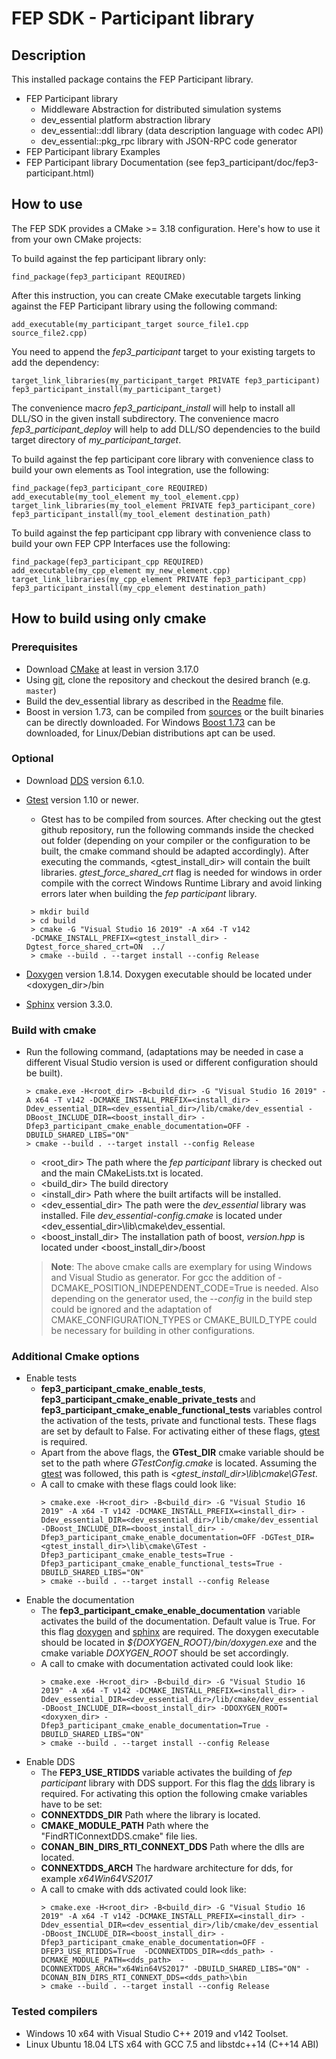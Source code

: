 <!---
Copyright @ 2021 VW Group. All rights reserved.
 
     This Source Code Form is subject to the terms of the Mozilla
     Public License, v. 2.0. A copy of the MPL licence can be found in doc/license/MPL2.0.txt
 
If it is not possible or desirable to put the notice in a particular file, then
You may include the notice in a location (such as a LICENSE file in a
relevant directory) where a recipient would be likely to look for such a notice.
 
You may add additional accurate notices of copyright ownership.
-->

FEP SDK - Participant library
=======================

## Description ##

This installed package contains the FEP Participant library.

* FEP Participant library
  * Middleware Abstraction for distributed simulation systems
  * dev_essential platform abstraction library
  * dev_essential::ddl library (data description language with codec API)
  * dev_essential::pkg_rpc library with JSON-RPC code generator
* FEP Participant library Examples
* FEP Participant library Documentation (see fep3_participant/doc/fep3-participant.html)

## How to use ###

The FEP SDK provides a CMake >= 3.18 configuration. Here's how to use it from your own CMake projects:

To build against the fep participant library only:

    find_package(fep3_participant REQUIRED)

After this instruction, you can create CMake executable targets linking against the FEP Participant library using the following command:

    add_executable(my_participant_target source_file1.cpp source_file2.cpp)

You need to append the *fep3_participant* target to your existing targets to add the dependency:

    target_link_libraries(my_participant_target PRIVATE fep3_participant)
    fep3_participant_install(my_participant_target)

The convenience macro *fep3_participant_install* will help to install all DLL/SO in the given install subdirectory.
The convenience macro *fep3_participant_deploy* will help to add DLL/SO dependencies to the build target directory of *my_participant_target*.

To build against the fep participant core library with convenience class to build your own elements as Tool integration, use the following:

    find_package(fep3_participant_core REQUIRED)
    add_executable(my_tool_element my_tool_element.cpp)
    target_link_libraries(my_tool_element PRIVATE fep3_participant_core)
    fep3_participant_install(my_tool_element destination_path)

To build against the fep participant cpp library with convenience class to build your own FEP CPP Interfaces use the following:

    find_package(fep3_participant_cpp REQUIRED)
    add_executable(my_cpp_element my_new_element.cpp)
    target_link_libraries(my_cpp_element PRIVATE fep3_participant_cpp)
    fep3_participant_install(my_cpp_element destination_path)

## How to build using only cmake ###
### Prerequisites
- Download [CMake](https://cmake.org/) at least in version 3.17.0
- Using [git](https://git-scm.com/), clone the repository and checkout the desired branch (e.g. `master`)
- Build the dev_essential library as described in the [Readme](https://www.github.com/cariad-tech/dev_essentials) file.
- Boost in version 1.73, can be compiled from [sources](https://boostorg.jfrog.io/artifactory/main/release/1.73.0/source/) or the built binaries can be directly downloaded. For Windows [Boost 1.73](https://sourceforge.net/projects/boost/files/boost-binaries/1.73.0/boost_1_73_0-msvc-14.1-64.exe/download) can be downloaded, for Linux/Debian distributions apt can be used.


### Optional
- <a id="howtodds"></a> Download [DDS](https://www.rti.com/free-trial) version 6.1.0.

-   <a id="howtogtest"></a> [Gtest](https://github.com/google/googletest) version 1.10 or newer.
    - Gtest has to be compiled from sources. After checking out the gtest github repository, run the following commands inside the checked out folder (depending on your compiler or the configuration to be built, the cmake command should be adapted accordingly). After executing the commands, <gtest_install_dir> will contain the built libraries. *gtest_force_shared_crt* flag is needed for windows in order compile with the correct Windows Runtime Library and avoid linking errors later when building the *fep participant* library.

    ```shell
     > mkdir build
     > cd build
     > cmake -G "Visual Studio 16 2019" -A x64 -T v142
     -DCMAKE_INSTALL_PREFIX=<gtest_install_dir> -Dgtest_force_shared_crt=ON  ../
     > cmake --build . --target install --config Release
    ```
- <a id="howtodoxygen"></a> [Doxygen](https://www.doxygen.nl/index.html) version 1.8.14. Doxygen executable should be located under <doxygen_dir>/bin
- <a id="howtosphinx"></a> [Sphinx](https://pypi.org/project/Sphinx/) version 3.3.0.
### Build with cmake
- Run the following command, (adaptations may be needed in case a different Visual Studio version is used or different configuration should be built).
    ```shell
    > cmake.exe -H<root_dir> -B<build_dir> -G "Visual Studio 16 2019" -A x64 -T v142 -DCMAKE_INSTALL_PREFIX=<install_dir> -Ddev_essential_DIR=<dev_essential_dir>/lib/cmake/dev_essential -DBoost_INCLUDE_DIR=<boost_install_dir> -Dfep3_participant_cmake_enable_documentation=OFF -DBUILD_SHARED_LIBS="ON"
    > cmake --build . --target install --config Release
    ```
    - <root_dir> The path where the  *fep participant* library is checked out and the main CMakeLists.txt is located.
    - <build_dir> The build directory
    - <install_dir> Path where the built artifacts will be installed.
    - <dev_essential_dir> The path were the *dev_essential* library was installed. File *dev_essential-config.cmake* is located under <dev_essential_dir>\lib\cmake\dev_essential.
    - <boost_install_dir> The installation path of boost, *version.hpp* is located under <boost_install_dir>/boost
    >  **Note**: The above cmake calls are exemplary for using Windows and Visual Studio as generator. For gcc the addition of -DCMAKE_POSITION_INDEPENDENT_CODE=True is needed. Also depending on the generator used, the *--config* in the build step could be ignored and the adaptation of CMAKE_CONFIGURATION_TYPES or CMAKE_BUILD_TYPE could be necessary for building in other configurations.
### Additional Cmake options

- Enable tests
    - **fep3_participant_cmake_enable_tests**, **fep3_participant_cmake_enable_private_tests** and **fep3_participant_cmake_enable_functional_tests** variables control the activation of the tests, private and functional tests. These flags are set by default to False. For activating either of these flags, [gtest](#howtogtest) is required.
    - Apart from the above flags, the **GTest_DIR** cmake variable should be set to the path where *GTestConfig.cmake* is located. Assuming the [gtest](#howtogtest) was followed, this path is *<gtest_install_dir>\lib\cmake\GTest*.
    - A call to cmake with these flags could look like:
         ```shell
        > cmake.exe -H<root_dir> -B<build_dir> -G "Visual Studio 16 2019" -A x64 -T v142 -DCMAKE_INSTALL_PREFIX=<install_dir> -Ddev_essential_DIR=<dev_essential_dir>/lib/cmake/dev_essential -DBoost_INCLUDE_DIR=<boost_install_dir> -Dfep3_participant_cmake_enable_documentation=OFF -DGTest_DIR=<gtest_install_dir>\lib\cmake\GTest -Dfep3_participant_cmake_enable_tests=True -Dfep3_participant_cmake_enable_functional_tests=True -DBUILD_SHARED_LIBS="ON"
        > cmake --build . --target install --config Release
        ```
- Enable the documentation
    - The **fep3_participant_cmake_enable_documentation** variable activates the build of the documentation. Default value is True. For this flag [doxygen](#howtodoxygen) and [sphinx](#howtosphinx) are required. The doxygen executable should be located in *${DOXYGEN_ROOT}/bin/doxygen.exe* and the cmake variable *DOXYGEN_ROOT* should be set accordingly.
    - A call to cmake with documentation activated could look like:
        ```shell
        > cmake.exe -H<root_dir> -B<build_dir> -G "Visual Studio 16 2019" -A x64 -T v142 -DCMAKE_INSTALL_PREFIX=<install_dir> -Ddev_essential_DIR=<dev_essential_dir>/lib/cmake/dev_essential -DBoost_INCLUDE_DIR=<boost_install_dir> -DDOXYGEN_ROOT=<doxyxen_dir> -Dfep3_participant_cmake_enable_documentation=True -DBUILD_SHARED_LIBS="ON"
        > cmake --build . --target install --config Release
        ```
- Enable DDS
    - The **FEP3_USE_RTIDDS** variable activates the building of *fep participant* library with DDS support. For this flag the [dds](#howtodds) library is required. For activating this option the following cmake variables have to be set:
     - **CONNEXTDDS_DIR** Path where the library is located.
     - **CMAKE_MODULE_PATH** Path where the "FindRTIConnextDDS.cmake" file lies.
     - **CONAN_BIN_DIRS_RTI_CONNEXT_DDS** Path where the dlls are located.
     - **CONNEXTDDS_ARCH** The hardware architecture for dds, for example *x64Win64VS2017*
     - A call to cmake with dds activated could look like:
        ```shell
        > cmake.exe -H<root_dir> -B<build_dir> -G "Visual Studio 16 2019" -A x64 -T v142 -DCMAKE_INSTALL_PREFIX=<install_dir> -Ddev_essential_DIR=<dev_essential_dir>/lib/cmake/dev_essential -DBoost_INCLUDE_DIR=<boost_install_dir> -Dfep3_participant_cmake_enable_documentation=OFF -DFEP3_USE_RTIDDS=True  -DCONNEXTDDS_DIR=<dds_path> -DCMAKE_MODULE_PATH=<dds_path>  -DCONNEXTDDS_ARCH="x64Win64VS2017" -DBUILD_SHARED_LIBS="ON" -DCONAN_BIN_DIRS_RTI_CONNEXT_DDS=<dds_path>\bin
        > cmake --build . --target install --config Release
        ```
### Tested compilers
- Windows 10 x64 with Visual Studio C++ 2019 and v142 Toolset.
- Linux Ubuntu 18.04 LTS x64 with GCC 7.5 and libstdc++14 (C++14 ABI)
